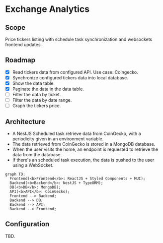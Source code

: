 # Exchange Analytics

## Scope
Price tickers listing with schedule task synchronization and websockets frontend
updates.

## Roadmap

- [x] Read tickers data from configured API. Use case: Coingecko.
- [x] Synchronize configured tickers data into local database.
- [x] Show the data table.
- [x] Paginate the data in the data table.
- [ ] Filter the data by ticket.
- [ ] Filter the data by date range.
- [ ] Graph the tickers price.

## Architecture

- A NestJS Scheduled task retrieve data from CoinGecko, with a periodicity given in an environment variable.
- The data retrieved from CoinGecko is stored in a MongoDB database.
- When the user visits the home, an endpoint is requested to retrieve the data from the database.
- If there's an scheduled task execution, the data is pushed to the user using a WebSocket.

```mermaid
graph TD;
  Frontend(<b>Frontend</b>: ReactJS + Styled Components + MUI);
  Backend(<b>Backend</b>: NestJS + TypeORM);
  DB(<b>DB</b>: MongoDB);
  API(<b>API</b>: CoinGecko);
  Frontend --> Backend;
  Backend --> DB;
  Backend --> API;
  Backend --> Frontend;
```

## Configuration
TBD.